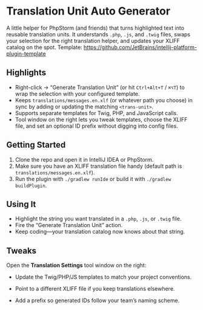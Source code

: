  # Translation Unit Auto Generator

  A little helper for PhpStorm (and friends) that turns highlighted text into reusable translation units. It understands `.php`, `.js`, and `.twig` files,
  swaps your selection for the right translation helper, and updates your XLIFF catalog on the spot.
  Template: https://github.com/JetBrains/intellij-platform-plugin-template

  ## Highlights

  - Right-click → “Generate Translation Unit” (or hit `Ctrl+Alt+T` / `⌘⌥T`) to wrap the selection with your configured template.
  - Keeps `translations/messages.en.xlf` (or whatever path you choose) in sync by adding or updating the matching `<trans-unit>`.
  - Supports separate templates for Twig, PHP, and JavaScript calls.
  - Tool window on the right lets you tweak templates, choose the XLIFF file, and set an optional ID prefix without digging into config files.

  ## Getting Started

  1. Clone the repo and open it in IntelliJ IDEA or PhpStorm.
  2. Make sure you have an XLIFF translation file handy (default path is `translations/messages.en.xlf`).
  3. Run the plugin with `./gradlew runIde` or build it with `./gradlew buildPlugin`.

  ## Using It

  - Highlight the string you want translated in a `.php`, `.js`, or `.twig` file.
  - Fire the “Generate Translation Unit” action.
  - Keep coding—your translation catalog now knows about that string.

  ## Tweaks

  Open the **Translation Settings** tool window on the right:

  - Update the Twig/PHP/JS templates to match your project conventions.
  - Point to a different XLIFF file if you keep translations elsewhere.

  - Add a prefix so generated IDs follow your team’s naming scheme.
